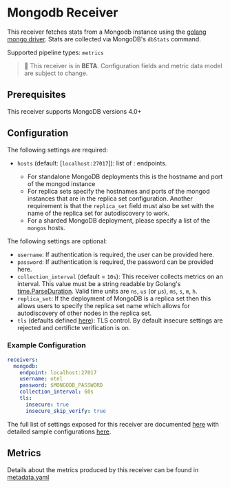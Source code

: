 
# Mongodb Receiver

This receiver fetches stats from a Mongodb instance using the [golang
mongo driver](https://github.com/mongodb/mongo-go-driver). Stats are collected
via MongoDB's `dbStats` command.

Supported pipeline types: `metrics`

> :construction: This receiver is in **BETA**. Configuration fields and metric data model are subject to change.
## Prerequisites

This receiver supports MongoDB versions 4.0+

## Configuration

The following settings are required:
- `hosts` (default: [`localhost:27017`]): list of <host>:<port> endpoints.
  - For standalone MongoDB deployments this is the hostname and port of the mongod instance
  - For replica sets specify the hostnames and ports of the mongod instances that are in the replica set configuration. Another requirement is that the `replica_set` field must also be set with the name of the replica set for autodiscovery to work.
  - For a sharded MongoDB deployment, please specify a list of the `mongos` hosts.

The following settings are optional:
- `username`: If authentication is required, the user can be provided here.
- `password`: If authentication is required, the password can be provided here.
- `collection_interval` (default = `10s`): This receiver collects metrics on an interval. This value must be a string readable by Golang's [time.ParseDuration](https://pkg.go.dev/time#ParseDuration). Valid time units are `ns`, `us` (or `µs`), `ms`, `s`, `m`, `h`.
- `replica_set`: If the deployment of MongoDB is a replica set then this allows users to specify the replica set name which allows for autodiscovery of other nodes in the replica set.
- `tls` (defaults defined [here](https://github.com/open-telemetry/opentelemetry-collector/blob/main/config/configtls/README.md)): TLS control. By default insecure settings are rejected and certificte verification is on.

### Example Configuration

```yaml
receivers:
  mongodb:
    endpoint: localhost:27017
    username: otel
    password: $MONGODB_PASSWORD
    collection_interval: 60s
    tls:
      insecure: true
      insecure_skip_verify: true
```

The full list of settings exposed for this receiver are documented [here](./config.go) with detailed sample configurations [here](./testdata/config.yaml).

## Metrics

Details about the metrics produced by this receiver can be found in [metadata.yaml](./metadata.yaml)
